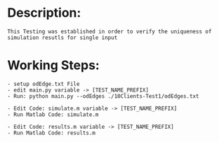 # Description:
    This Testing was established in order to verify the uniqueness of simulation resutls for single input


# Working Steps:
    - setup odEdge.txt File
    - edit main.py variable -> [TEST_NAME_PREFIX]
    - Run: python main.py --odEdges ./10Clients-Test1/odEdges.txt
    
    - Edit Code: simulate.m variable -> [TEST_NAME_PREFIX]
    - Run Matlab Code: simulate.m

    - Edit Code: results.m variable -> [TEST_NAME_PREFIX]
    - Run Matlab Code: results.m